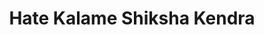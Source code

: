 ---
title: "Hate Kalame Shiksha Kendra"
url: /guskara/hate-kalame-shiksha-kendra/
shop: computer
---